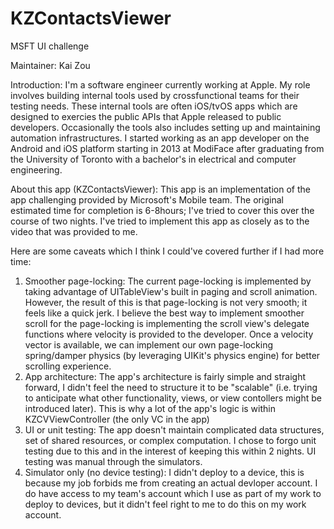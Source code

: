 # KZContactsViewer
MSFT UI challenge

Maintainer: Kai Zou

Introduction:
I'm a software engineer currently working at Apple.
My role involves building internal tools used by crossfunctional teams for their testing needs.
These internal tools are often iOS/tvOS apps which are designed to exercies the public APIs that Apple released to public developers.
Occasionally the tools also includes setting up and maintaining automation infrastructures.
I started working as an app developer on the Android and iOS platform starting in 2013 at ModiFace after graduating from the University of Toronto with a bachelor's in electrical and computer engineering.

About this app (KZContactsViewer):
This app is an implementation of the app challenging provided by Microsoft's Mobile team.
The original estimated time for completion is 6-8hours; I've tried to cover this over the course of two nights.
I've tried to implement this app as closely as to the video that was provided to me.

Here are some caveats which I think I could've covered further if I had more time:
1. Smoother page-locking:
  The current page-locking is implemented by taking advantage of UITableView's built in paging and scroll animation.
  However, the result of this is that page-locking is not very smooth; it feels like a quick jerk.
  I believe the best way to implement smoother scroll for the page-locking is implementing the scroll view's delegate functions where velocity is provided to the developer.
  Once a velocity vector is available, we can implement our own page-locking spring/damper physics (by leveraging UIKit's physics engine) for better scrolling experience.
2. App architecture:
  The app's architecture is fairly simple and straight forward,
  I didn't feel the need to structure it to be "scalable" (i.e. trying to anticipate what other functionality, views, or view contollers might be introduced later).
  This is why a lot of the app's logic is within KZCVViewController (the only VC in the app)
3. UI or unit testing:
  The app doesn't maintain complicated data structures, set of shared resources, or complex computation.
  I chose to forgo unit testing due to this and in the interest of keeping this within 2 nights.
  UI testing was manual through the simulators.
4. Simulator only (no device testing):
  I didn't deploy to a device, this is because my job forbids me from creating an actual devloper account.
  I do have access to my team's account which I use as part of my work to deploy to devices, but it didn't feel right to me to do this on my work account.
